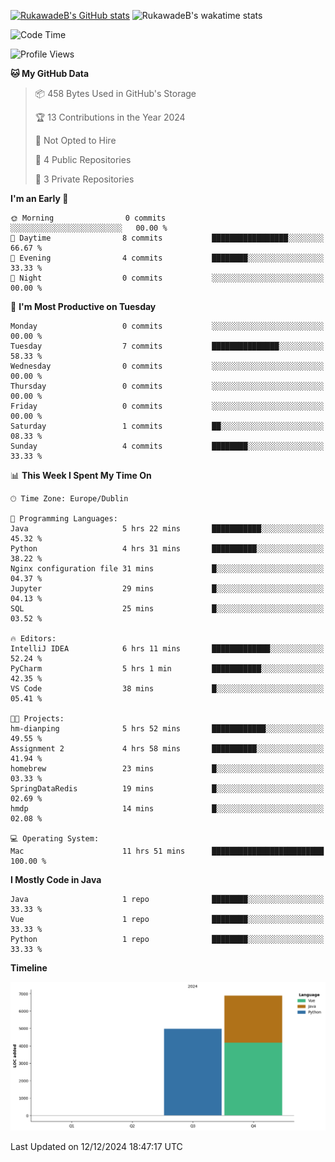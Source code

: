 
[![RukawadeB's GitHub stats](https://github-readme-stats.vercel.app/api?username=RukawadeB&hide=prs&show_icons=true&theme=omni)](https://github.com/anuraghazra/github-readme-stats)
![RukawadeB's wakatime stats](https://github-readme-stats.vercel.app/api/wakatime?username=RukawadeB)

<!--START_SECTION:waka-->
![Code Time](http://img.shields.io/badge/Code%20Time-177%20hrs%2024%20mins-blue)

![Profile Views](http://img.shields.io/badge/Profile%20Views-43-blue)

**🐱 My GitHub Data** 

> 📦 458 Bytes Used in GitHub's Storage 
 > 
> 🏆 13 Contributions in the Year 2024
 > 
> 🚫 Not Opted to Hire
 > 
> 📜 4 Public Repositories 
 > 
> 🔑 3 Private Repositories 
 > 
**I'm an Early 🐤** 

```text
🌞 Morning                0 commits           ░░░░░░░░░░░░░░░░░░░░░░░░░   00.00 % 
🌆 Daytime                8 commits           █████████████████░░░░░░░░   66.67 % 
🌃 Evening                4 commits           ████████░░░░░░░░░░░░░░░░░   33.33 % 
🌙 Night                  0 commits           ░░░░░░░░░░░░░░░░░░░░░░░░░   00.00 % 
```
📅 **I'm Most Productive on Tuesday** 

```text
Monday                   0 commits           ░░░░░░░░░░░░░░░░░░░░░░░░░   00.00 % 
Tuesday                  7 commits           ███████████████░░░░░░░░░░   58.33 % 
Wednesday                0 commits           ░░░░░░░░░░░░░░░░░░░░░░░░░   00.00 % 
Thursday                 0 commits           ░░░░░░░░░░░░░░░░░░░░░░░░░   00.00 % 
Friday                   0 commits           ░░░░░░░░░░░░░░░░░░░░░░░░░   00.00 % 
Saturday                 1 commits           ██░░░░░░░░░░░░░░░░░░░░░░░   08.33 % 
Sunday                   4 commits           ████████░░░░░░░░░░░░░░░░░   33.33 % 
```


📊 **This Week I Spent My Time On** 

```text
🕑︎ Time Zone: Europe/Dublin

💬 Programming Languages: 
Java                     5 hrs 22 mins       ███████████░░░░░░░░░░░░░░   45.32 % 
Python                   4 hrs 31 mins       ██████████░░░░░░░░░░░░░░░   38.22 % 
Nginx configuration file 31 mins             █░░░░░░░░░░░░░░░░░░░░░░░░   04.37 % 
Jupyter                  29 mins             █░░░░░░░░░░░░░░░░░░░░░░░░   04.13 % 
SQL                      25 mins             █░░░░░░░░░░░░░░░░░░░░░░░░   03.52 % 

🔥 Editors: 
IntelliJ IDEA            6 hrs 11 mins       █████████████░░░░░░░░░░░░   52.24 % 
PyCharm                  5 hrs 1 min         ███████████░░░░░░░░░░░░░░   42.35 % 
VS Code                  38 mins             █░░░░░░░░░░░░░░░░░░░░░░░░   05.41 % 

🐱‍💻 Projects: 
hm-dianping              5 hrs 52 mins       ████████████░░░░░░░░░░░░░   49.55 % 
Assignment 2             4 hrs 58 mins       ██████████░░░░░░░░░░░░░░░   41.94 % 
homebrew                 23 mins             █░░░░░░░░░░░░░░░░░░░░░░░░   03.33 % 
SpringDataRedis          19 mins             █░░░░░░░░░░░░░░░░░░░░░░░░   02.69 % 
hmdp                     14 mins             █░░░░░░░░░░░░░░░░░░░░░░░░   02.08 % 

💻 Operating System: 
Mac                      11 hrs 51 mins      █████████████████████████   100.00 % 
```

**I Mostly Code in Java** 

```text
Java                     1 repo              ████████░░░░░░░░░░░░░░░░░   33.33 % 
Vue                      1 repo              ████████░░░░░░░░░░░░░░░░░   33.33 % 
Python                   1 repo              ████████░░░░░░░░░░░░░░░░░   33.33 % 
```



**Timeline**

![Lines of Code chart](https://raw.githubusercontent.com/RukawadeB/RukawadeB/main/assets/bar_graph.png)


 Last Updated on 12/12/2024 18:47:17 UTC
<!--END_SECTION:waka-->



